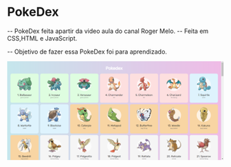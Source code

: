 # PokeDex
-- PokeDex feita apartir da video aula do canal Roger Melo.
-- Feita em CSS,HTML e JavaScript.

-- Objetivo de fazer essa PokeDex foi para aprendizado. 

![alt text](https://github.com/elyda66/PokeDex/blob/main/Tela.png "Tela da PokeDex")

<p aling = "center">
  <img width = "600" heigth = "600" rsc = "Tela.png">
</p>
